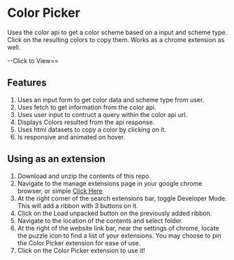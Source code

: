 # Color Picker

Uses the color api to get a color scheme based on a input and scheme type. 
Click on the resulting colors to copy them.
Works as a chrome extension as well.

--Click to View==

## Features

1. Uses an input form to get color data and scheme type from user.
2. Uses fetch to get information from the color api.
3. Uses user input to contruct a query within the color api url.
4. Displays Colors resulted from the api response.
5. Uses html datasets to copy a color by clicking on it.
6. Is responsive and animated on hover.

## Using as an extension

1. Download and unzip the contents of this repo.
2. Navigate to the manage extensions page in your google chrome browser, or simple [Click Here](chrome://extensions/) 
3. At the right corner of the search extensions bar, toggle Developer Mode. This will add a ribbon with 3 buttons on it.
4. Click on the Load unpacked button on the previously added ribbon.
5. Navigate to the location of the contents and select folder.
6. At the right of the website link bar, near the settings of chrome, locate the puzzle icon to find a list of your extensions. You may choose to pin the Color Picker extension for ease of use. 
7. Click on the Color Picker extension to use it!